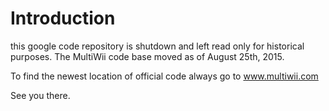 # Introduction #

this google code repository is shutdown and left read only for historical purposes. The MultiWii code base moved as of August 25th, 2015.


To find the newest location of official code always go to www.multiwii.com


See you there.